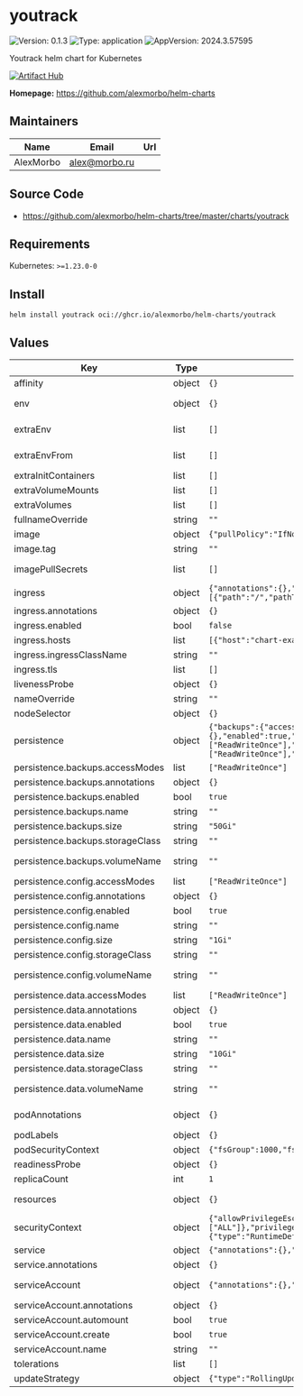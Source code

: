 
# youtrack

![Version: 0.1.3](https://img.shields.io/badge/Version-0.1.3-informational?style=flat-square) ![Type: application](https://img.shields.io/badge/Type-application-informational?style=flat-square) ![AppVersion: 2024.3.57595](https://img.shields.io/badge/AppVersion-2024.3.57595-informational?style=flat-square)

Youtrack helm chart for Kubernetes

[![Artifact Hub](https://img.shields.io/endpoint?url=https://artifacthub.io/badge/repository/youtrack)](https://artifacthub.io/packages/search?repo=youtrack)

**Homepage:** <https://github.com/alexmorbo/helm-charts>

## Maintainers

| Name | Email | Url |
| ---- | ------ | --- |
| AlexMorbo | <alex@morbo.ru> |  |

## Source Code

* <https://github.com/alexmorbo/helm-charts/tree/master/charts/youtrack>

## Requirements

Kubernetes: `>=1.23.0-0`

## Install
```console
helm install youtrack oci://ghcr.io/alexmorbo/helm-charts/youtrack
```

## Values

| Key | Type | Default | Description |
|-----|------|---------|-------------|
| affinity | object | `{}` | https://kubernetes.io/docs/concepts/scheduling-eviction/assign-pod-node |
| env | object | `{}` | https://kubernetes.io/docs/tasks/inject-data-application/define-environment-variable-container |
| extraEnv | list | `[]` | https://kubernetes.io/docs/tasks/inject-data-application/define-environment-variable-container |
| extraEnvFrom | list | `[]` | https://kubernetes.io/docs/tasks/inject-data-application/define-environment-variable-container |
| extraInitContainers | list | `[]` | https://kubernetes.io/docs/concepts/workloads/pods/init-containers |
| extraVolumeMounts | list | `[]` | https://kubernetes.io/docs/concepts/storage/volumes |
| extraVolumes | list | `[]` | https://kubernetes.io/docs/concepts/storage/volumes |
| fullnameOverride | string | `""` | If this is set, release name will be used as the chart name |
| image | object | `{"pullPolicy":"IfNotPresent","registry":"docker.io","repository":"jetbrains/youtrack","sha":"","tag":""}` | Image |
| image.tag | string | `""` | Overrides the image tag whose default is the chart appVersion. |
| imagePullSecrets | list | `[]` | https://kubernetes.io/docs/concepts/containers/images/#specifying-imagepullsecrets-on-a-pod |
| ingress | object | `{"annotations":{},"enabled":false,"hosts":[{"host":"chart-example.local","paths":[{"path":"/","pathType":"ImplementationSpecific"}]}],"ingressClassName":"","tls":[]}` | https://kubernetes.io/docs/concepts/services-networking/ingress |
| ingress.annotations | object | `{}` | Annotations |
| ingress.enabled | bool | `false` | If true, an ingress will be created |
| ingress.hosts | list | `[{"host":"chart-example.local","paths":[{"path":"/","pathType":"ImplementationSpecific"}]}]` | Hosts |
| ingress.ingressClassName | string | `""` | Ingress class |
| ingress.tls | list | `[]` | TLS |
| livenessProbe | object | `{}` | https://kubernetes.io/docs/concepts/workloads/pods/pod-lifecycle |
| nameOverride | string | `""` | If this is set, release name will be used as the chart name |
| nodeSelector | object | `{}` | https://kubernetes.io/docs/concepts/scheduling-eviction/assign-pod-node |
| persistence | object | `{"backups":{"accessModes":["ReadWriteOnce"],"annotations":{},"enabled":true,"name":"","size":"50Gi","storageClass":"","volumeName":""},"config":{"accessModes":["ReadWriteOnce"],"annotations":{},"enabled":true,"name":"","size":"1Gi","storageClass":"","volumeName":""},"data":{"accessModes":["ReadWriteOnce"],"annotations":{},"enabled":true,"name":"","size":"10Gi","storageClass":"","volumeName":""}}` | https://kubernetes.io/docs/concepts/storage/persistent-volumes |
| persistence.backups.accessModes | list | `["ReadWriteOnce"]` | Access modes of persistent disk |
| persistence.backups.annotations | object | `{}` | Annotations for PVCs |
| persistence.backups.enabled | bool | `true` | Specifies whether a persistent volume should be created |
| persistence.backups.name | string | `""` | PVC name |
| persistence.backups.size | string | `"50Gi"` | Size of persistent disk |
| persistence.backups.storageClass | string | `""` | Name of the storage class |
| persistence.backups.volumeName | string | `""` | Name of the permanent volume to reference in the claim. Can be used to bind to existing volumes. |
| persistence.config.accessModes | list | `["ReadWriteOnce"]` | Access modes of persistent disk |
| persistence.config.annotations | object | `{}` | Annotations for PVCs |
| persistence.config.enabled | bool | `true` | Specifies whether a persistent volume should be created |
| persistence.config.name | string | `""` | PVC name |
| persistence.config.size | string | `"1Gi"` | Size of persistent disk |
| persistence.config.storageClass | string | `""` | Name of the storage class |
| persistence.config.volumeName | string | `""` | Name of the permanent volume to reference in the claim. Can be used to bind to existing volumes. |
| persistence.data.accessModes | list | `["ReadWriteOnce"]` | Access modes of persistent disk |
| persistence.data.annotations | object | `{}` | Annotations for PVCs |
| persistence.data.enabled | bool | `true` | Specifies whether a persistent volume should be created |
| persistence.data.name | string | `""` | PVC name |
| persistence.data.size | string | `"10Gi"` | Size of persistent disk |
| persistence.data.storageClass | string | `""` | Name of the storage class |
| persistence.data.volumeName | string | `""` | Name of the permanent volume to reference in the claim. Can be used to bind to existing volumes. |
| podAnnotations | object | `{}` | https://kubernetes.io/docs/concepts/overview/working-with-objects/annotations |
| podLabels | object | `{}` | https://kubernetes.io/docs/concepts/overview/working-with-objects/labels |
| podSecurityContext | object | `{"fsGroup":1000,"fsGroupChangePolicy":"OnRootMismatch"}` | https://kubernetes.io/docs/tasks/configure-pod-container/security-context/ |
| readinessProbe | object | `{}` | https://kubernetes.io/docs/concepts/workloads/pods/pod-lifecycle |
| replicaCount | int | `1` | https://kubernetes.io/docs/concepts/workloads/controllers/replicationcontroller/ |
| resources | object | `{}` | https://kubernetes.io/docs/concepts/configuration/manage-resources-containers |
| securityContext | object | `{"allowPrivilegeEscalation":false,"capabilities":{"drop":["ALL"]},"privileged":false,"readOnlyRootFilesystem":false,"runAsGroup":1000,"runAsNonRoot":true,"runAsUser":1000,"seccompProfile":{"type":"RuntimeDefault"}}` | https://kubernetes.io/docs/tasks/configure-pod-container/security-context/ |
| service | object | `{"annotations":{},"containerPort":8080,"port":8080,"type":"ClusterIP"}` | https://kubernetes.io/docs/concepts/services-networking/service |
| service.annotations | object | `{}` | Annotations |
| serviceAccount | object | `{"annotations":{},"automount":true,"create":true,"name":""}` | https://kubernetes.io/docs/tasks/configure-pod-container/configure-service-account |
| serviceAccount.annotations | object | `{}` | Annotations to add to the service account |
| serviceAccount.automount | bool | `true` | Automatically mount a ServiceAccount's API credentials? |
| serviceAccount.create | bool | `true` | Specifies whether a service account should be created |
| serviceAccount.name | string | `""` | If not set and create is true, a name is generated using the fullname template |
| tolerations | list | `[]` | https://kubernetes.io/docs/concepts/scheduling-eviction/taint-and-toleration |
| updateStrategy | object | `{"type":"RollingUpdate"}` | Deployment strategy |
